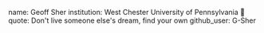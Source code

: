 name: Geoff Sher
institution: West Chester University of Pennsylvania 🚩 
quote: Don't live someone else's dream, find your own
github_user: G-Sher
